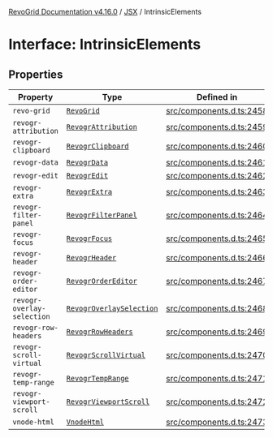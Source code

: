 [RevoGrid Documentation v4.16.0](README.md) / [JSX](Namespace.JSX.md) / IntrinsicElements

# Interface: IntrinsicElements

## Properties

| Property | Type | Defined in |
| ------ | ------ | ------ |
| `revo-grid` | [`RevoGrid`](JSX.Interface.RevoGrid.md) | [src/components.d.ts:2458](https://github.com/revolist/revogrid/blob/09cdc1e0b86c0627e1eaa752c7fd0bb1b7b42330/src/components.d.ts#L2458) |
| `revogr-attribution` | [`RevogrAttribution`](JSX.Interface.RevogrAttribution.md) | [src/components.d.ts:2459](https://github.com/revolist/revogrid/blob/09cdc1e0b86c0627e1eaa752c7fd0bb1b7b42330/src/components.d.ts#L2459) |
| `revogr-clipboard` | [`RevogrClipboard`](JSX.Interface.RevogrClipboard.md) | [src/components.d.ts:2460](https://github.com/revolist/revogrid/blob/09cdc1e0b86c0627e1eaa752c7fd0bb1b7b42330/src/components.d.ts#L2460) |
| `revogr-data` | [`RevogrData`](JSX.Interface.RevogrData.md) | [src/components.d.ts:2461](https://github.com/revolist/revogrid/blob/09cdc1e0b86c0627e1eaa752c7fd0bb1b7b42330/src/components.d.ts#L2461) |
| `revogr-edit` | [`RevogrEdit`](JSX.Interface.RevogrEdit.md) | [src/components.d.ts:2462](https://github.com/revolist/revogrid/blob/09cdc1e0b86c0627e1eaa752c7fd0bb1b7b42330/src/components.d.ts#L2462) |
| `revogr-extra` | [`RevogrExtra`](JSX.Interface.RevogrExtra.md) | [src/components.d.ts:2463](https://github.com/revolist/revogrid/blob/09cdc1e0b86c0627e1eaa752c7fd0bb1b7b42330/src/components.d.ts#L2463) |
| `revogr-filter-panel` | [`RevogrFilterPanel`](JSX.Interface.RevogrFilterPanel.md) | [src/components.d.ts:2464](https://github.com/revolist/revogrid/blob/09cdc1e0b86c0627e1eaa752c7fd0bb1b7b42330/src/components.d.ts#L2464) |
| `revogr-focus` | [`RevogrFocus`](JSX.Interface.RevogrFocus.md) | [src/components.d.ts:2465](https://github.com/revolist/revogrid/blob/09cdc1e0b86c0627e1eaa752c7fd0bb1b7b42330/src/components.d.ts#L2465) |
| `revogr-header` | [`RevogrHeader`](JSX.Interface.RevogrHeader.md) | [src/components.d.ts:2466](https://github.com/revolist/revogrid/blob/09cdc1e0b86c0627e1eaa752c7fd0bb1b7b42330/src/components.d.ts#L2466) |
| `revogr-order-editor` | [`RevogrOrderEditor`](JSX.Interface.RevogrOrderEditor.md) | [src/components.d.ts:2467](https://github.com/revolist/revogrid/blob/09cdc1e0b86c0627e1eaa752c7fd0bb1b7b42330/src/components.d.ts#L2467) |
| `revogr-overlay-selection` | [`RevogrOverlaySelection`](JSX.Interface.RevogrOverlaySelection.md) | [src/components.d.ts:2468](https://github.com/revolist/revogrid/blob/09cdc1e0b86c0627e1eaa752c7fd0bb1b7b42330/src/components.d.ts#L2468) |
| `revogr-row-headers` | [`RevogrRowHeaders`](JSX.Interface.RevogrRowHeaders.md) | [src/components.d.ts:2469](https://github.com/revolist/revogrid/blob/09cdc1e0b86c0627e1eaa752c7fd0bb1b7b42330/src/components.d.ts#L2469) |
| `revogr-scroll-virtual` | [`RevogrScrollVirtual`](JSX.Interface.RevogrScrollVirtual.md) | [src/components.d.ts:2470](https://github.com/revolist/revogrid/blob/09cdc1e0b86c0627e1eaa752c7fd0bb1b7b42330/src/components.d.ts#L2470) |
| `revogr-temp-range` | [`RevogrTempRange`](JSX.Interface.RevogrTempRange.md) | [src/components.d.ts:2471](https://github.com/revolist/revogrid/blob/09cdc1e0b86c0627e1eaa752c7fd0bb1b7b42330/src/components.d.ts#L2471) |
| `revogr-viewport-scroll` | [`RevogrViewportScroll`](JSX.Interface.RevogrViewportScroll.md) | [src/components.d.ts:2472](https://github.com/revolist/revogrid/blob/09cdc1e0b86c0627e1eaa752c7fd0bb1b7b42330/src/components.d.ts#L2472) |
| `vnode-html` | [`VnodeHtml`](JSX.Interface.VnodeHtml.md) | [src/components.d.ts:2473](https://github.com/revolist/revogrid/blob/09cdc1e0b86c0627e1eaa752c7fd0bb1b7b42330/src/components.d.ts#L2473) |
